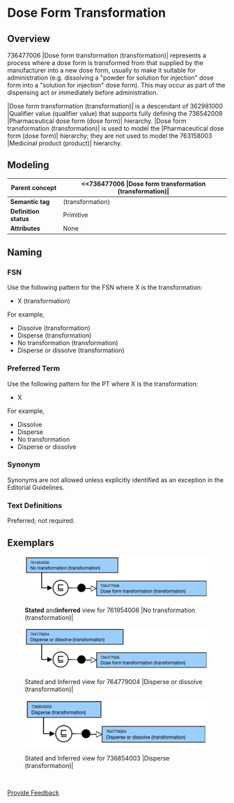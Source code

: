 # Dose Form Transformation

## Overview

736477006 |Dose form transformation (transformation)| represents a process where a dose form is transformed from that supplied by the manufacturer into a new dose form, usually to make it suitable for administration (e.g. dissolving a "powder for solution for injection" dose form into a "solution for injection" dose form). This may occur as part of the dispensing act or immediately before administration.

|Dose form transformation (transformation)| is a descendant of 362981000 |Qualifier value (qualifier value) that supports fully defining the 736542009 |Pharmaceutical dose form (dose form)| hierarchy. |Dose form transformation (transformation)| is used to model the |Pharmaceutical dose form (dose form)| hierarchy; they are not used to model the 763158003 |Medicinal product (product)| hierarchy.

## Modeling

| **Parent concept**    | <<736477006 \|Dose form transformation (transformation)\| |
| --------------------- | --------------------------------------------------------- |
| **Semantic tag**      | (transformation)                                          |
| **Definition status** | Primitive                                                 |
| **Attributes**        | None                                                      |

## Naming

### FSN

Use the following pattern for the FSN where X is the transformation:

* X (transformation)

For example,

* Dissolve (transformation)
* Disperse (transformation)
* No transformation (transformation)
* Disperse or dissolve (transformation)

### Preferred Term

Use the following pattern for the PT where X is the transformation:

* X

For example,

* Dissolve
* Disperse
* No transformation
* Disperse or dissolve

### Synonym

Synonyms are not allowed unless explicitly identified as an exception in the Editorial Guidelines.

### Text Definitions

Preferred; not required.

## Exemplars

<figure><img src="../../../../../../../.gitbook/assets/image (96).png" alt=""><figcaption><p><strong>Stated</strong> and<strong>inferred</strong> view for 761954006 |No transformation (transformation)|</p></figcaption></figure>

<figure><img src="../../../../../../../.gitbook/assets/image (97).png" alt=""><figcaption><p>Stated and Inferred view for 764779004 |Disperse or dissolve (transformation)|</p></figcaption></figure>

<figure><img src="../../../../../../../.gitbook/assets/image (98).png" alt=""><figcaption><p>Stated and Inferred view for 736854003 |Disperse (transformation)|</p></figcaption></figure>

<figure><img src="../../../../../../../authoring/pharmaceutical-and-biologic-product/images/174691210.png" alt=""><figcaption></figcaption></figure>

<a href="https://docs.google.com/forms/d/e/1FAIpQLScTmbZIf0UEQwYDkY27EEWBkaiYkHSbR0_9DmFrMLXoQLyL7Q/viewform?usp=pp_url&#x26;entry.1767247133=SCT+Editorial+Guide&#x26;entry.670899847=Dose%20Form%20Transformation" class="button primary">Provide Feedback</a>

